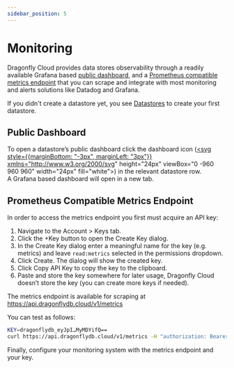 ```yaml
---
sidebar_position: 5
---
```


# Monitoring

Dragonfly Cloud provides data stores observability through a readily available Grafana based [public dashboard](#public-dashboard), and a [Prometheus compatible metrics endpoint](#prometheus-compatible-metrics-endpoint) that you can scrape and integrate with most monitoring and alerts solutions like Datadog and Grafana.

If you didn't create a datastore yet, you see [Datastores](/docs/cloud/datastores) to create your first datastore.

## Public Dashboard


To open a datastore’s public dashboard click the dashboard icon (<a href="/"><svg style={{marginBottom: "-3px", marginLeft: "3px"}} xmlns="http://www.w3.org/2000/svg" height="24px" viewBox="0 -960 960 960" width="24px" fill="white"><path d="M120-120v-80l80-80v160h-80Zm160 0v-240l80-80v320h-80Zm160 0v-320l80 81v239h-80Zm160 0v-239l80-80v319h-80Zm160 0v-400l80-80v480h-80ZM120-327v-113l280-280 160 160 280-280v113L560-447 400-607 120-327Z"/></svg></a>) in the relevant datastore row.  
A Grafana based dashboard will open in a new tab.


## Prometheus Compatible Metrics Endpoint

In order to access the metrics endpoint you first must acquire an API key:

1. Navigate to the Account > Keys tab.
2. Click the +Key button to open the Create Key dialog.
3. In the Create Key dialog enter a meaningful name for the key (e.g. metrics) and leave `read:metrics` selected in the permissions dropdown.
4. Click Create. The dialog will show the created key.
5. Click Copy API Key to copy the key to the clipboard.
6. Paste and store the key somewhere for later usage, Dragonfly Cloud doesn’t store the key (you can create more keys if needed).

The metrics endpoint is available for scraping at https://api.dragonflydb.cloud/v1/metrics

You can test as follows:

```bash
KEY=dragonflydb_eyJpI…MyMDYifQ==
curl https://api.dragonflydb.cloud/v1/metrics -H "authorization: Bearer $KEY”
```

Finally, configure your monitoring system with the metrics endpoint and your key.
